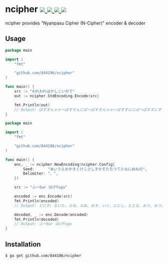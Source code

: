 <h1>
  ncipher
  <a href="https://circleci.com/gh/844196/ncipher">
    <img src="https://circleci.com/gh/844196/ncipher.svg?style=shield&circle-token=eb43591a571f24a883128f0c4bf7b68776897ac3">
  </a>
  <a href="https://goreportcard.com/report/github.com/844196/ncipher">
    <img src="https://goreportcard.com/badge/github.com/844196/ncipher">
  </a>
  <a href="https://godoc.org/github.com/844196/ncipher">
    <img src="https://godoc.org/github.com/844196/ncipher?status.svg">
  </a>
  <a href="https://github.com/844196/ncp_spec">
    <img src="https://img.shields.io/badge/spec-844196/ncp__spec-blue.svg?style=flat&colorB=5272B4">
  </a>
</h1>

ncipher provides "Nyanpasu Cipher (N-Cipher)" encoder & decoder

## Usage

```go
package main

import (
	"fmt"

	"github.com/844196/ncipher"
)

func main() {
	src := "われわれはかしこいので"
	out := ncipher.StdEncoding.Encode(src)

	fmt.Println(out)
	// Output: ぱすすんゃゃ〜ぱすすんにぱ〜ぱすすんゃゃ〜ぱすすんにぱ〜ぱすすにすす〜ぱすぱすんぱ〜ぱすすににに〜ぱすぱすすゃ〜ぱすぱすゃゃ〜ぱすすにすぱ〜ぱすすにぱゃ〜
}
```

```go
package main

import (
	"fmt"

	"github.com/844196/ncipher"
)

func main() {
	enc, _ := ncipher.NewEncoding(ncipher.Config{
		Seed:      "あいうえおかきくけこさしすせそたちつてとなにぬねの",
		Delimiter: "、",
	})

	src := "ふーbar ほげfuga"

	encoded := enc.Encode(src)
	fmt.Println(encoded)
	// Output: とにか、ないた、えね、えぬ、おそ、いく、とにし、ととな、おう、おつ、おえ、えぬ、

	decoded, _ := enc.Decode(encoded)
	fmt.Println(decoded)
	// Output: ふーbar ほげfuga
}
```

## Installation

```console
$ go get github.com/844196/ncipher
```

